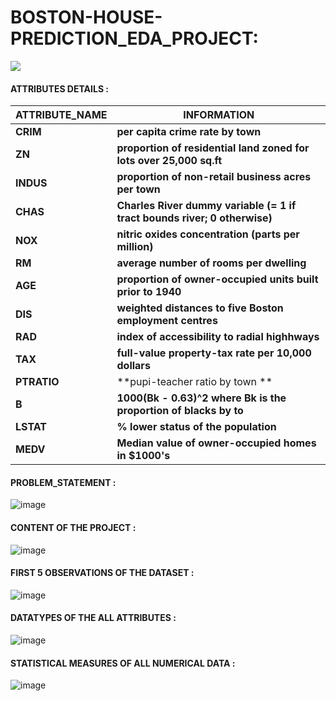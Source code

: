 # **BOSTON-HOUSE-PREDICTION_EDA_PROJECT:**

<image src = "https://user-images.githubusercontent.com/98200001/171676647-96c05cb4-02fd-44e1-a445-ceafe70862b0.png" width = "auto" height = "auto">

#### **ATTRIBUTES DETAILS :**

| **ATTRIBUTE_NAME** | **INFORMATION** |
|---|---|
|**CRIM**|**per capita crime rate by town**|     
|**ZN**|**proportion of residential land zoned for lots over 25,000 sq.ft**|
|**INDUS**|**proportion of non-retail business acres per town**|
|**CHAS**|**Charles River dummy variable (= 1 if tract bounds river; 0 otherwise)**|
|**NOX**|**nitric oxides concentration (parts per million)**|
|**RM**|**average number of rooms per dwelling**|
|**AGE**|**proportion of owner-occupied units built prior to 1940**|
|**DIS**|**weighted distances to five Boston employment centres**|
|**RAD**|**index of accessibility to radial highhways**|
|**TAX**|**full-value property-tax rate per 10,000 dollars**|
|**PTRATIO**|**pupi-teacher ratio by town **|
|**B**|**1000(Bk - 0.63)^2 where Bk is the proportion of blacks by to**|
|**LSTAT**|**% lower status of the population**|
|**MEDV**|**Median value of owner-occupied homes in $1000's**|

#### **PROBLEM_STATEMENT :**
![image](https://user-images.githubusercontent.com/98200001/171679556-841443cb-cf3d-4a11-afc6-e9204899bb39.png)

#### **CONTENT  OF THE PROJECT :**
![image](https://user-images.githubusercontent.com/98200001/171680067-8fcef4ee-4306-4caa-93d9-70116979aca4.png)

  
#### **FIRST 5 OBSERVATIONS OF THE DATASET :**
![image](https://user-images.githubusercontent.com/98200001/171679928-5fb8f833-1e1b-47be-a754-9d80748f3ab8.png)

#### **DATATYPES OF THE ALL ATTRIBUTES :**
![image](https://user-images.githubusercontent.com/98200001/171680465-99e7267b-08fb-47c9-8ccb-886360ffea2c.png)

#### **STATISTICAL MEASURES OF ALL NUMERICAL DATA :**
![image](https://user-images.githubusercontent.com/98200001/171680630-a866be8b-721b-4463-9b99-513a7b085704.png)
